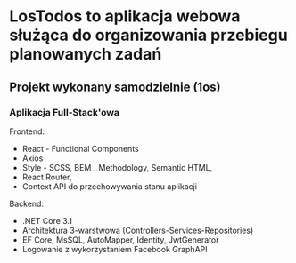 # LosTodos to aplikacja webowa służąca do organizowania przebiegu planowanych zadań
## Projekt wykonany samodzielnie (1os)
### Aplikacja Full-Stack'owa

Frontend:
+ React - Functional Components
+ Axios
+ Style - SCSS, BEM__Methodology, Semantic HTML, 
+ React Router,
+ Context API do przechowywania stanu aplikacji

Backend:
+ .NET Core 3.1
+ Architektura 3-warstwowa (Controllers-Services-Repositories)
+ EF Core, MsSQL, AutoMapper, Identity, JwtGenerator
+ Logowanie z wykorzystaniem Facebook GraphAPI
